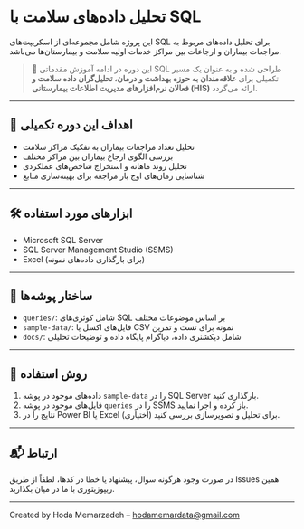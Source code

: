# تحلیل داده‌های سلامت با SQL

این پروژه شامل مجموعه‌ای از اسکریپت‌های SQL برای تحلیل داده‌های مربوط به مراجعات بیماران و ارجاعات بین مراکز خدمات اولیه سلامت و بیمارستان‌ها می‌باشد.

> 🔹 این دوره در ادامه آموزش مقدماتی SQL طراحی شده و به عنوان یک مسیر تکمیلی برای **علاقه‌مندان به حوزه بهداشت و درمان، تحلیل‌گران داده سلامت و فعالان نرم‌افزارهای مدیریت اطلاعات بیمارستانی (HIS)** ارائه می‌گردد.

---

## 🎯 اهداف این دوره تکمیلی

- تحلیل تعداد مراجعات بیماران به تفکیک مراکز سلامت  
- بررسی الگوی ارجاع بیماران بین مراکز مختلف  
- تحلیل روند ماهانه و استخراج شاخص‌های عملکردی  
- شناسایی زمان‌های اوج بار مراجعه برای بهینه‌سازی منابع  

---

## 🛠 ابزارهای مورد استفاده

- Microsoft SQL Server  
- SQL Server Management Studio (SSMS)  
- Excel (برای بارگذاری داده‌های نمونه)

---

## 📁 ساختار پوشه‌ها

- `queries/`: شامل کوئری‌های SQL بر اساس موضوعات مختلف  
- `sample-data/`: فایل‌های اکسل یا CSV نمونه برای تست و تمرین  
- `docs/`: شامل دیکشنری داده، دیاگرام پایگاه داده و توضیحات تحلیلی  

---

## 🚀 روش استفاده

1. داده‌های موجود در پوشه `sample-data` را در SQL Server بارگذاری کنید.  
2. فایل‌های موجود در پوشه `queries` را در SSMS باز کرده و اجرا نمایید.  
3. نتایج را در Power BI یا Excel برای تحلیل و تصویرسازی بررسی کنید (اختیاری).  

---

## 📬 ارتباط

در صورت وجود هرگونه سوال، پیشنهاد یا خطا در کدها، لطفاً از طریق Issues همین ریپوزیتوری با ما در میان بگذارید.


---

Created by Hoda Memarzadeh – hodamemardata@gmail.com
